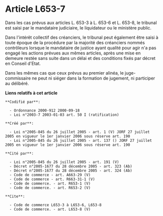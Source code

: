 # Article L653-7

Dans les cas prévus aux articles L. 653-3 à L. 653-6 et L. 653-8, le tribunal est saisi par le mandataire judiciaire, le
liquidateur ou le ministère public.

Dans l'intérêt collectif des créanciers, le tribunal peut également être saisi à toute époque de la procédure par la majorité
des créanciers nommés contrôleurs lorsque le mandataire de justice ayant qualité pour agir n'a pas engagé les actions prévues
aux mêmes articles, après une mise en demeure restée sans suite dans un délai et des conditions fixés par décret en Conseil
d'Etat.

Dans les mêmes cas que ceux prévus au premier alinéa, le juge-commissaire ne peut ni siéger dans la formation de jugement, ni
participer au délibéré.

**Liens relatifs à cet article**

	**Codifié par**:

	  - Ordonnance 2000-912 2000-09-18
	  - Loi n°2003-7 2003-01-03 art. 50 I (ratification)

	**Créé par**:

	  - Loi n°2005-845 du 26 juillet 2005 - art. 1 (V) JORF 27 juillet 2005 en vigueur le 1er janvier 2006 sous réserve art. 190
	  - Loi n°2005-845 du 26 juillet 2005 - art. 137 () JORF 27 juillet 2005 en vigueur le 1er janvier 2006 sous réserve art. 190

	**Cité par**:

	  - Loi n°2005-845 du 26 juillet 2005 - art. 191 (V)
	  - Décret n°2005-1677 du 28 décembre 2005 - art. 323 (Ab)
	  - Décret n°2005-1677 du 28 décembre 2005 - art. 324 (Ab)
	  - Code de commerce - art. A663-29 (V)
	  - Code de commerce - art. R663-31-1 (V)
	  - Code de commerce. - art. R653-1 (V)
	  - Code de commerce. - art. R653-2 (V)

	**Cite**:

	  - Code de commerce L653-3 à L653-6, L653-8
	  - Code de commerce. - art. L653-8 (V)
